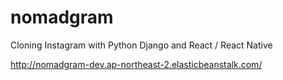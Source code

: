 # nomadgram

Cloning Instagram with Python Django and React / React Native

http://nomadgram-dev.ap-northeast-2.elasticbeanstalk.com/